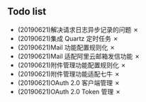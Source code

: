 
## Todo list
- (20190621)解决请求日志异步记录的问题 ✗
- (20190621)集成 Quartz 定时任务 ✗
- (20190621)Mail 功能配置规则化 ✗
- (20190621)Mail 适配阿里云邮箱发信功能 ✗
- (20190621)附件管理功能配置规则化 ✗
- (20190621)附件管理功能适配七牛 ✗
- (20190621)OAuth 2.0 客户端管理 ✗
- (20190621)OAuth 2.0 Token 管理 ✗